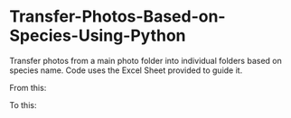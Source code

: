 # Transfer-Photos-Based-on-Species-Using-Python

Transfer photos from a main photo folder into individual folders based on species name. 
Code uses the Excel Sheet provided to guide it.

From this:

To this:
